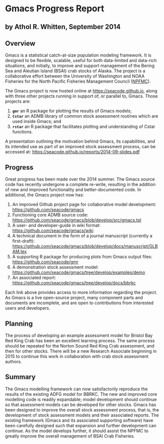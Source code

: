 # Gmacs Progress Report 
## by Athol R. Whitten, September 2014

## Overview
Gmacs is a statistical catch-at-size population modeling framework. It is designed to be flexible, scalable, useful for both data-limited and data-rich situations, and initially, to improve and support management of the Bering Sea and Aleutian Island (BSAI) crab stocks of Alaska. The project is a collaborative effort between the University of Washington and NOAA Fisheries for the North Pacific Fisheries Management Council ([NPFMC](http://www.npfmc.org)). 

The Gmacs project is now hosted online at https://seacode.github.io, along with three other projects running in support of, or parallel to, Gmacs. Those projects are:

1. **`gmr`** an R package for plotting the results of Gmacs models; 
2. **`Cstar`** an ADMB library of common stock assessment routines which are used inside Gmacs; and
3. **`rstar`** an R package that facilitates plotting and understanding of Cstar functions.

A presentation outlining the motivation behind Gmacs, its capabilities, and its intended use as part of an improved stock assessment process, can be accessed at: https://seacode.github.io/reports/2014-09-slides.pdf

## Progress
Great progress has been made over the 2014 summer. The Gmacs source code has recently undergone a complete re-write, resulting in the addition of new and improved functionality and better-documented code. In additional, the Gmacs project now has:

1. An improved Github project page for collaborative model development: https://github.com/seacode/gmacs
2. Functioning core ADMB source code: https://github.com/seacode/gmacs/blob/develop/src/gmacs.tpl
3. A user- and developer-guide in wiki format: https://github.com/seacode/gmacs/wiki
4. A technical document in the form of a journal manuscript (currently a first-draft): https://github.com/seacode/gmacs/blob/develop/docs/manuscript/GLBAM.tex
5. A supporting R package for producing plots from Gmacs output files: https://github.com/seacode/gmr
6. A demonstration stock assessment model: https://github.com/seacode/gmacs/tree/develop/examples/demo
7. An associated report: https://github.com/seacode/gmacs/tree/develop/docs/bbrkc

Each link above provides access to more information regarding the project. As Gmacs is a live open-source project, many component parts and documents are incomplete, and are open to contributions from interested users and developers.

## Planning
The process of developing an example assessment model for Bristol Bay Red King Crab has been an excellent learning process. The same process should be repeated for the Norton Sound Red King Crab assessment, and then for other stocks. There will be a new Research Associate beginning in 2015 to continue this work in collaboration with crab stock assessment authors.

## Summary
The Gmacs modelling framework can now satisfactorily reproduce the results of the existing ADFG model for BBRKC. The new and improved core modelling code is readily expandable; model development should continue so that assessment models can be developed for other stocks. Gmacs has been designed to improve the overall stock assessment process, that is, the development of stock assessment models and their associated reports. The existing framework (Gmacs and its associated supporting software) have been carefully designed such that expansion and further development can continue. As the model develops further, it should assist the NPFMC to greatly improve the overall management of BSAI Crab Fisheries.
